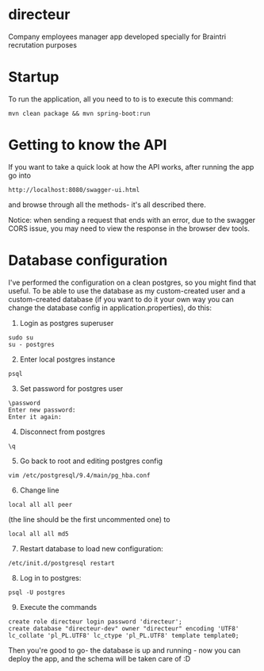 # directeur
Company employees manager app developed specially for Braintri recrutation purposes

# Startup
To run the application, all you need to to is to execute this command:
```
mvn clean package && mvn spring-boot:run
```

# Getting to know the API
If you want to take a quick look at how the API works, after running the app go into
```
http://localhost:8080/swagger-ui.html
```
and browse through all the methods- it's all described there.

Notice: when sending a request that ends with an error, due to the swagger CORS issue, you may need to view the response in the browser dev tools.

# Database configuration
I've performed the configuration on a clean postgres, so you might find that useful. 
To be able to use the database as my custom-created user and a custom-created database (if you want to do it your own way you can change the database config in application.properties), do this:

1. Login as postgres superuser
``` 
sudo su
su - postgres 
```
  
2. Enter local postgres instance
```
psql
```
  
3. Set password for postgres user
```
\password
Enter new password:
Enter it again:
```
  
4. Disconnect from postgres
```
\q
```
  
5. Go back to root and editing postgres config
```
vim /etc/postgresql/9.4/main/pg_hba.conf
```
  
6. Change line 
```
local all all peer
 ```
(the line should be the first uncommented one)
to
```
local all all md5
```
  
7. Restart database to load new configuration:
```
/etc/init.d/postgresql restart
```
8. Log in to postgres:
```
psql -U postgres
```
9. Execute the commands
```
create role directeur login password 'directeur';
create database "directeur-dev" owner "directeur" encoding 'UTF8' lc_collate 'pl_PL.UTF8' lc_ctype 'pl_PL.UTF8' template template0;
```
Then you're good to go- the database is up and running - now you can deploy the app, and the schema will be taken care of :D
